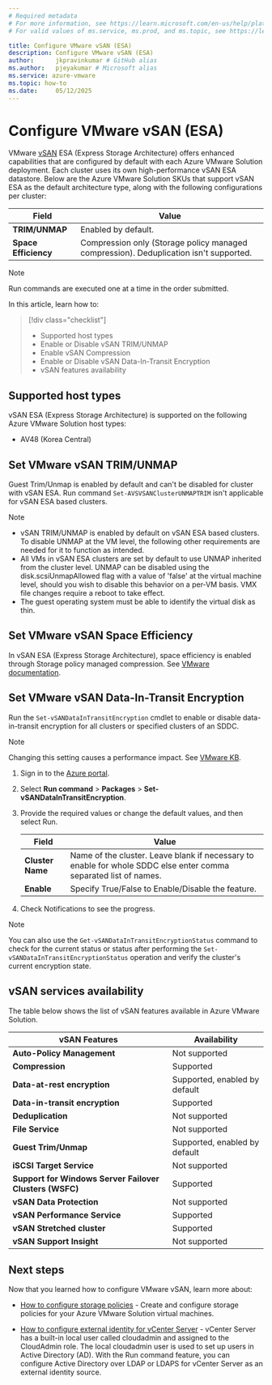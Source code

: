 ```yaml
---
# Required metadata
# For more information, see https://learn.microsoft.com/en-us/help/platform/learn-editor-add-metadata
# For valid values of ms.service, ms.prod, and ms.topic, see https://learn.microsoft.com/en-us/help/platform/metadata-taxonomies

title: Configure VMware vSAN (ESA)
description: Configure VMware vSAN (ESA)
author:      jkpravinkumar # GitHub alias
ms.author:   pjeyakumar # Microsoft alias
ms.service: azure-vmware
ms.topic: how-to
ms.date:     05/12/2025
---
```


# Configure VMware vSAN (ESA)

VMware [vSAN](https://techdocs.broadcom.com/us/en/vmware-cis/vsan/vsan/8-0/release-notes/vmware-vsan-803-release-notes.html) ESA (Express Storage Architecture) offers enhanced capabilities that are configured by default with each Azure VMware Solution deployment. Each cluster uses its own high-performance vSAN ESA datastore. Below are the Azure VMware Solution SKUs that support vSAN ESA as the default architecture type, along with the following configurations per cluster:

| **Field** | **Value** |
| --- | --- |
| **TRIM/UNMAP** | Enabled by default.|
| **Space Efficiency** | Compression only (Storage policy managed compression). Deduplication isn't supported.|

> [!NOTE]
> Run commands are executed one at a time in the order submitted.

In this article, learn how to:

> [!div class="checklist"]
> - Supported host types
> - Enable or Disable vSAN TRIM/UNMAP
> - Enable vSAN Compression
> - Enable or Disable vSAN Data-In-Transit Encryption
> - vSAN features availability
## Supported host types

vSAN ESA (Express Storage Architecture) is supported on the following Azure VMware Solution host types:

- AV48 (Korea Central)

## Set VMware vSAN TRIM/UNMAP

Guest Trim/Unmap is enabled by default and can't be disabled for cluster with vSAN ESA. Run command `Set-AVSVSANClusterUNMAPTRIM` isn't applicable for vSAN ESA based clusters.

> [!NOTE]
> - vSAN TRIM/UNMAP is enabled by default on vSAN ESA based clusters. To disable UNMAP at the VM level, the following other requirements are needed for it to function as intended.
> - All VMs in vSAN ESA clusters are set by default to use UNMAP inherited from the cluster level. UNMAP can be disabled using the disk.scsiUnmapAllowed flag with a value of 'false' at the virtual machine level, should you wish to disable this behavior on a per-VM basis. VMX file changes require a reboot to take effect.
> - The guest operating system must be able to identify the virtual disk as thin.

## Set VMware vSAN Space Efficiency

In vSAN ESA (Express Storage Architecture), space efficiency is enabled through Storage policy managed compression. See [VMware documentation](https://techdocs.broadcom.com/us/en/vmware-cis/vsan/vsan/8-0/vsan-administration/increasing-space-efficiency-in-a-vsan-cluster/using-deduplication-and-compression-in-vsan-cluster.html).

## Set VMware vSAN Data-In-Transit Encryption

Run the `Set-vSANDataInTransitEncryption` cmdlet to enable or disable data-in-transit encryption for all clusters or specified clusters of an SDDC.

> [!NOTE]
> Changing this setting causes a performance impact. See [VMware KB](https://blogs.vmware.com/virtualblocks/2021/08/12/storageminute-vsan-data-encryption-performance/).

1. Sign in to the [Azure portal](https://portal.azure.com/).

1. Select **Run command** > **Packages** > **Set-vSANDataInTransitEncryption**.

1. Provide the required values or change the default values, and then select Run.

   | **Field** | **Value** |
   | --- | --- |
   | **Cluster Name** | Name of the cluster. Leave blank if necessary to enable for whole SDDC else enter comma separated list of names. |
   | **Enable**| Specify True/False to Enable/Disable the feature.|
   
1. Check Notifications to see the progress.

>[!NOTE]
>You can also use the `Get-vSANDataInTransitEncryptionStatus` command to check for the current status or status after performing the `Set-vSANDataInTransitEncryptionStatus` operation and verify the cluster's current encryption state.

## vSAN services availability

The table below shows the list of vSAN features available in Azure VMware Solution.

  | **vSAN Features** | **Availability** |
  | --- | --- |
  | **Auto-Policy Management** | Not supported|
  | **Compression** | Supported|
  | **Data-at-rest encryption** | Supported, enabled by default|
  | **Data-in-transit encryption** | Supported|
  | **Deduplication** | Not supported|
  | **File Service** | Not supported|
  | **Guest Trim/Unmap** | Supported, enabled by default|
  | **iSCSI Target Service** | Not supported|
  | **Support for Windows Server Failover Clusters (WSFC)** | Supported|
  | **vSAN Data Protection** | Not supported|
  | **vSAN Performance Service** | Supported|
  | **vSAN Stretched cluster** | Supported|
  | **vSAN Support Insight** | Not supported|

## Next steps

Now that you learned how to configure VMware vSAN, learn more about:

- [How to configure storage policies](/azure/azure-vmware/configure-storage-policy) - Create and configure storage policies for your Azure VMware Solution virtual machines.

- [How to configure external identity for vCenter Server](/azure/azure-vmware/configure-identity-source-vcenter) - vCenter Server has a built-in local user called cloudadmin and assigned to the CloudAdmin role. The local cloudadmin user is used to set up users in Active Directory (AD). With the Run command feature, you can configure Active Directory over LDAP or LDAPS for vCenter Server as an external identity source.

